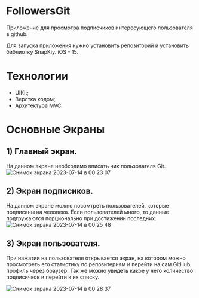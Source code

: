 # FollowersGit
Приложение для просмотра подписчиков интересующего пользователя в github.

Для запуска приложения нужно установить репозиторий и установить библиотку SnapKiy. iOS - 15. 

# Технологии
- UIKit;
- Верстка кодом;
- Архитектура MVC.

# Основные Экраны

 ## 1) Главный экран.
На данном экране необходимо вписать ник пользователя Git.
![Снимок экрана 2023-07-14 в 00 23 07](https://github.com/BartTime/FollowersGit/assets/44827871/8b1957f5-59f1-40cb-a36f-57f17de6182e)

 ## 2) Экран подписиков.
 На данном экране можно посомтреть пользователей, которые подписаны на человека. Если пользователей много, то данные подгружаются порционально при достижении последних.
 ![Снимок экрана 2023-07-14 в 00 25 48](https://github.com/BartTime/FollowersGit/assets/44827871/0f8a2d73-6082-4899-8983-f8c558e27e40)

 ## 3) Экран пользователя.

 При нажатии на пользователя открывается экран, на котором можно просмотреть его статистику по репозитериям и перейти на сам GitHub профиль через браузер. Так же можно увидеть какое у него количество подписичков и перейти к их списку.

 ![Снимок экрана 2023-07-14 в 00 28 37](https://github.com/BartTime/FollowersGit/assets/44827871/6521646b-6bb4-4c49-9f8f-e14db36445b3)


